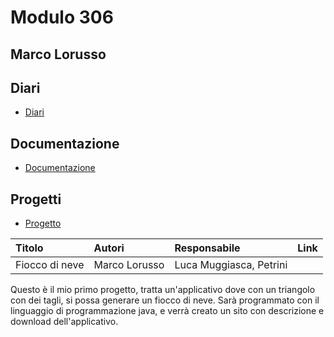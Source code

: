 # Modulo 306

## Marco Lorusso

## Diari
- [Diari](Diari)

## Documentazione
- [Documentazione](Documentazione)

## Progetti
- [Progetto](Progetto)

|Titolo             |Autori           |Responsabile            |Link    |
|:------------------|:----------------|:-----------------------|:-------|
|Fiocco di neve     |Marco Lorusso    |Luca Muggiasca, Petrini |        |

Questo è il mio primo progetto, tratta un'applicativo dove con un triangolo
con dei tagli, si possa generare un fiocco di neve.
Sarà programmato con il linguaggio di programmazione java, e verrà creato un sito
con descrizione e download dell'applicativo.
